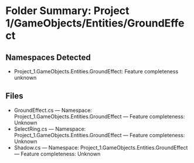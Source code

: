 # Folder Summary: Project 1/GameObjects/Entities/GroundEffect

## Namespaces Detected
- Project_1.GameObjects.Entities.GroundEffect: Feature completeness unknown

## Files
- GroundEffect.cs — Namespace: Project_1.GameObjects.Entities.GroundEffect — Feature completeness: Unknown
- SelectRing.cs — Namespace: Project_1.GameObjects.Entities.GroundEffect — Feature completeness: Unknown
- Shadow.cs — Namespace: Project_1.GameObjects.Entities.GroundEffect — Feature completeness: Unknown
